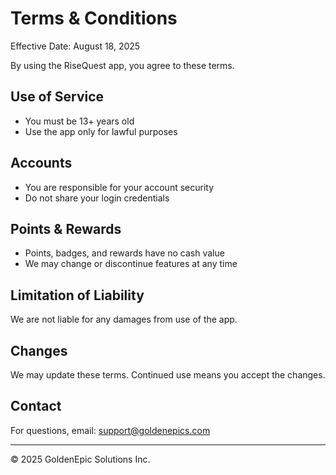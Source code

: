 # Terms & Conditions

Effective Date: August 18, 2025

By using the RiseQuest app, you agree to these terms.

## Use of Service
- You must be 13+ years old
- Use the app only for lawful purposes

## Accounts
- You are responsible for your account security
- Do not share your login credentials

## Points & Rewards
- Points, badges, and rewards have no cash value
- We may change or discontinue features at any time

## Limitation of Liability
We are not liable for any damages from use of the app.

## Changes
We may update these terms. Continued use means you accept the changes.

## Contact
For questions, email: support@goldenepics.com

---
© 2025 GoldenEpic Solutions Inc.
